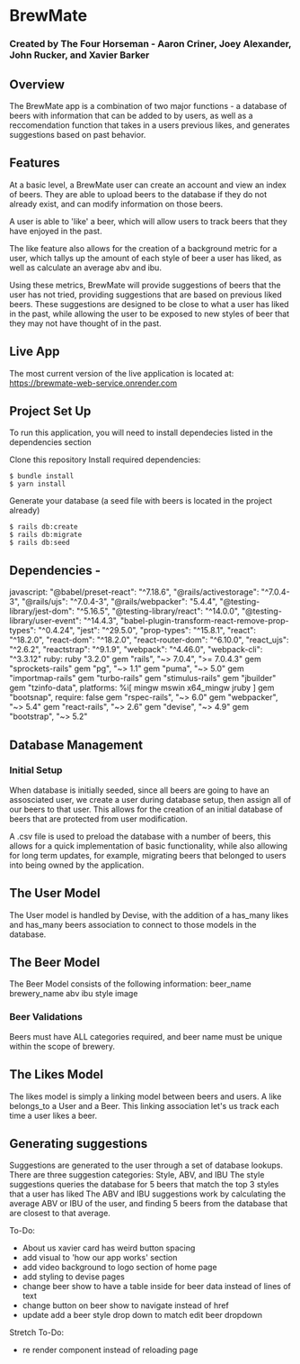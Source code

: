 # BrewMate

### Created by The Four Horseman - Aaron Criner, Joey Alexander, John Rucker, and Xavier Barker

## Overview
The BrewMate app is a combination of two major functions - a database of beers with information that can be added to by users, as well as a reccomendation function that takes in a users previous likes, and generates suggestions based on past behavior.

## Features
At a basic level, a BrewMate user can create an account and view an index of beers. They are able to upload beers to the database if they do not already exist, and can modify information on those beers. 

A user is able to 'like' a beer, which will allow users to track beers that they have enjoyed in the past. 

The like feature also allows for the creation of a background metric for a user, which tallys up the amount of each style of beer a user has liked, as well as calculate an average abv and ibu. 

Using these metrics, BrewMate will provide suggestions of beers that the user has not tried, providing suggestions that are based on previous liked beers. These suggestions are designed to be close to what a user has liked in the past, while allowing the user to be exposed to new styles of beer that they may not have thought of in the past. 

## Live App
The most current version of the live application is located at:
https://brewmate-web-service.onrender.com


## Project Set Up
To run this application, you will need to install dependecies listed in the dependencies section

Clone this repository
Install required dependencies:
```
$ bundle install
$ yarn install
```

Generate your database (a seed file with beers is located in the project already)
```
$ rails db:create
$ rails db:migrate
$ rails db:seed
```

## Dependencies - 
javascript:
    "@babel/preset-react": "^7.18.6",
    "@rails/activestorage": "^7.0.4-3",
    "@rails/ujs": "^7.0.4-3",
    "@rails/webpacker": "5.4.4",
    "@testing-library/jest-dom": "^5.16.5",
    "@testing-library/react": "^14.0.0",
    "@testing-library/user-event": "^14.4.3",
    "babel-plugin-transform-react-remove-prop-types": "^0.4.24",
    "jest": "^29.5.0",
    "prop-types": "^15.8.1",
    "react": "^18.2.0",
    "react-dom": "^18.2.0",
    "react-router-dom": "^6.10.0",
    "react_ujs": "^2.6.2",
    "reactstrap": "^9.1.9",
    "webpack": "^4.46.0",
    "webpack-cli": "^3.3.12"
ruby:
    ruby "3.2.0"
    gem "rails", "~> 7.0.4", ">= 7.0.4.3"
    gem "sprockets-rails"
    gem "pg", "~> 1.1"
    gem "puma", "~> 5.0"
    gem "importmap-rails"
    gem "turbo-rails"
    gem "stimulus-rails"
    gem "jbuilder"
    gem "tzinfo-data", platforms: %i[ mingw mswin x64_mingw jruby ]
    gem "bootsnap", require: false
    gem "rspec-rails", "~> 6.0"
    gem "webpacker", "~> 5.4"
    gem "react-rails", "~> 2.6"
    gem "devise", "~> 4.9"
    gem "bootstrap", "~> 5.2"



## Database Management
### Initial Setup
When database is initially seeded, since all beers are going to have an assosciated user, we create a user during database setup, then assign all of our beers to that user. This allows for the creation of an initial database of beers that are protected from user modification.

A .csv file is used to preload the database with a number of beers, this allows for a quick implementation of basic functionality, while also allowing for long term updates, for example, migrating beers that belonged to users into being owned by the application.

## The User Model
The User model is handled by Devise, with the addition of a has_many likes and has_many beers association to connect to those models in the database.

## The Beer Model
The Beer Model consists of the following information:
beer_name
brewery_name
abv
ibu
style
image

### Beer Validations
Beers must have ALL categories required, and beer name must be unique within the scope of brewery.

## The Likes Model
The likes model is simply a linking model between beers and users. A like belongs_to a User and a Beer. This linking association let's us track each time a user likes a beer.

## Generating suggestions
Suggestions are generated to the user through a set of database lookups. 
There are three suggestion categories: Style, ABV, and IBU
The style suggestions queries the database for 5 beers that match the top 3 styles that a user has liked
The ABV and IBU suggestions work by calculating the average ABV or IBU of the user, and finding 5 beers from the database that are closest to that average.



To-Do:
- About us xavier card has weird button spacing
- add visual to 'how our app works' section
- add video background to logo section of home page
- add styling to devise pages
- change beer show to have a table inside for beer data instead of lines of text
- change button on beer show to navigate instead of href 
- update add a beer style drop down to match edit beer dropdown


Stretch To-Do: 
- re render component instead of reloading page